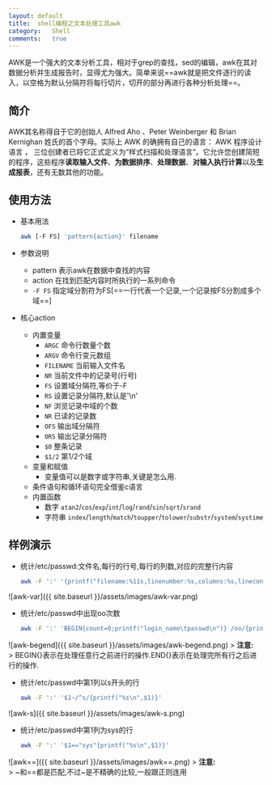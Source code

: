 ```yaml
---
layout:	default
title:	shell编程之文本处理工具awk
category:	Shell
comments:	true
---
```

AWK是一个强大的文本分析工具，相对于grep的查找，sed的编辑，awk在其对数据分析并生成报告时，显得尤为强大。简单来说==awk就是把文件逐行的读入，以空格为默认分隔符将每行切片，切开的部分再进行各种分析处理==。



## 简介
AWK其名称得自于它的创始人 Alfred Aho 、Peter Weinberger 和 Brian Kernighan 姓氏的首个字母。实际上 AWK 的确拥有自己的语言： AWK 程序设计语言 ， 三位创建者已将它正式定义为“样式扫描和处理语言”。它允许您创建简短的程序，这些程序**读取输入文件**、**为数据排序**、**处理数据**、**对输入执行计算**以及**生成报表**，还有无数其他的功能。

## 使用方法
* 基本用法
	
	```bash
	awk [-F FS] 'pattern{action}' filename
	```
* 参数说明
	* pattern	表示awk在数据中查找的内容
	* action	在找到匹配内容时所执行的一系列命令
	* `-F FS`	指定域分割符为FS[==一行代表一个记录,一个记录按FS分割成多个域==]
* 核心action
	* 内置变量
		* `ARGC`	命令行数量个数
		* `ARGV`	命令行变元数组
		* `FILENAME`	当前输入文件名
		* `NR`	当前文件中的记录号(行号)
		* `FS`	设置域分隔符,等价于-F
		* `RS`	设置记录分隔符,默认是'\n'
		* `NF`	浏览记录中域的个数
		* `NR`	已读的记录数
		* `OFS`	输出域分隔符
		* `ORS`	输出记录分隔符
		* `$0`	整条记录
		* `$1/2`	第1/2个域
	* 变量和赋值
		* 变量值可以是数字或字符串,关键是怎么用.
	* 条件语句和循环语句完全借鉴c语言
	* 内置函数
		* 数字	`atan2`/`cos`/`exp`/`int`/`log`/`rand`/`sin`/`sqrt`/`srand`
		* 字符串	`index`/`length`/`match`/`toupper`/`tolower`/`substr`/`system`/`systime`

## 样例演示
* 统计/etc/passwd:文件名,每行的行号,每行的列数,对应的完整行内容

	```bash
	awk -F ':' '{printf("filename:%11s,linenumber:%s,columns:%s,linecontent:%s\n",FILENAME,NR,NF,$0)}'
	```
![awk-var]({{ site.baseurl }}/assets/images/awk-var.png)
* 统计/etc/passwd中出现oo次数

	```bash
	awk -F ':' 'BEGIN{count=0;printf("login_name\tpasswd\n")} /oo/{printf("%-15s\t%s\n",$1,$2);count++} END{printf("count is %d\n",count)}'
	```
![awk-begend]({{ site.baseurl }}/assets/images/awk-begend.png)
	> **注意:**   
	> BEGIN{}表示在处理任意行之前进行的操作.END{}表示在处理完所有行之后进行的操作.
* 统计/etc/passwd中第1列以s开头的行

	```bash
	awk -F ':' '$1~/^s/{printf("%s\n",$1)}'
	```
![awk-s]({{ site.baseurl }}/assets/images/awk-s.png)
* 统计/etc/passwd中第1列为sys的行

	```bash
	awk -F ':' '$1=="sys"{printf("%s\n",$1)}'
	```
![awk==]({{ site.baseurl }}/assets/images/awk==.png)
	> **注意:**   
	> ~和==都是匹配,不过~是不精确的比较,一般跟正则连用


